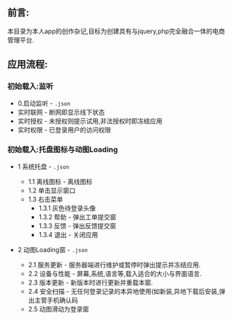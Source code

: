 ## 前言:
本目录为本人app的创作杂记,目标为创建具有与jquery,php完全融合一体的电商管理平台.

## 应用流程:

### 初始载入:监听
* 0.启动监听 - `.json`
* 实时联网 - 断网即显示线下状态
* 实时授权 - 未授权则提示试用,非法授权时即冻结应用 
* 实时权限 - 已登录用户的访问权限

### 初始载入:托盘图标与动图Loading
* 1 系统托盘 - `.json`
  * 1.1 离线图标 - 离线图标
  * 1.2 单击显示窗口
  * 1.3 右击菜单
    * 1.3.1 灰色待登录头像
    * 1.3.2 帮助 - 弹出工单提交窗
    * 1.3.3 反馈 - 弹出反馈提交窗
    * 1.3.4 退出 - 关闭应用

* 2 动图Loading窗 - `.json`
   * 2.1 服务更新 - 服务器端进行维护或暂停时弹出提示并冻结应用.
   * 2.2 设备与性能 - 屏幕,系统,语言等,载入适合的大小与界面语言.
   * 2.3 版本更新 - 新版本时进行更新并重载本窗.
   * 2.4 安全扫描 - 无任何登录记录的本异地使用(如新装,异地下载后安装,弹出主管手机确认码
   * 2.5 动图滑动为登录窗
 
